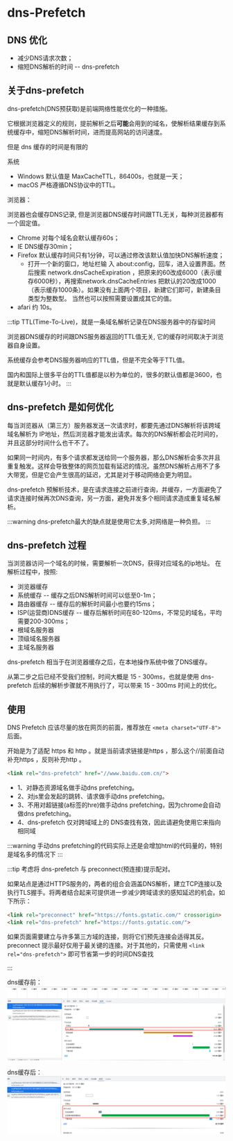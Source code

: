 # dns-Prefetch

## DNS 优化

* 减少DNS请求次数；
* 缩短DNS解析的时间 -- dns-prefetch

## 关于dns-prefetch

dns-prefetch(DNS预获取)是前端网络性能优化的一种措施。

它根据浏览器定义的规则，提前解析之后**可能**会用到的域名，使解析结果缓存到系统缓存中，缩短DNS解析时间，进而提高网站的访问速度。

但是 dns 缓存的时间是有限的

系统

* Windows 默认值是 MaxCacheTTL，86400s，也就是一天；
* macOS 严格遵循DNS协议中的TTL。

浏览器：

浏览器也会缓存DNS记录, 但是浏览器DNS缓存时间跟TTL无关，每种浏览器都有一个固定值。

* Chrome 对每个域名会默认缓存60s；
* IE DNS缓存30min；
* Firefox 默认缓存时间只有1分钟，可以通过修改该默认值加快DNS解析速度；
  * 打开一个新的窗口，地址栏输 入 about:config，回车，进入设置界面。然后搜索 network.dnsCacheExpiration ，把原来的60改成6000（表示缓存6000秒），再搜索network.dnsCacheEntries 把默认的20改成1000（表示缓存1000条）。如果没有上面两个项目，新建它们即可，新建条目类型为整数型。 当然也可以按照需要设置成其它的值。
* afari 约 10s。

:::tip
TTL(Time-To-Live)，就是一条域名解析记录在DNS服务器中的存留时间

浏览器DNS缓存的时间跟DNS服务器返回的TTL值无关, 它的缓存时间取决于浏览器自身设置。

系统缓存会参考DNS服务器响应的TTL值，但是不完全等于TTL值。

国内和国际上很多平台的TTL值都是以秒为单位的，很多的默认值都是3600，也就是默认缓存1小时。
:::

## dns-prefetch 是如何优化

每当浏览器从（第三方）服务器发送一次请求时，都要先通过DNS解析将该跨域域名解析为 IP地址，然后浏览器才能发出请求。每次的DNS解析都会花时间的，并且这部分时间什么也干不了。

如果同一时间内，有多个请求都发送给同一个服务器，那么DNS解析会多次并且重复触发。这样会导致整体的网页加载有延迟的情况。虽然DNS解析占用不了多大带宽，但是它会产生很高的延迟，尤其是对于移动网络会更为明显。

dns-prefetch 预解析技术，是在请求连接之前进行查询，并缓存，一方面避免了请求连接时候再次DNS查询，另一方面，避免并发多个相同请求造成重复域名解析。

:::warning
dns-prefetch最大的缺点就是使用它太多,对网络是一种负担。
:::

## dns-prefetch 过程

当浏览器访问一个域名的时候，需要解析一次DNS，获得对应域名的ip地址。 在解析过程中，按照:

* 浏览器缓存
* 系统缓存 -- 缓存之后DNS解析时间可以低至0-1m；
* 路由器缓存 -- 缓存后的解析时间最小也要约15ms；
* ISP(运营商)DNS缓存 -- 缓存后解析时间在80-120ms，不常见的域名，平均需要200-300ms；
* 根域名服务器
* 顶级域名服务器
* 主域名服务器

dns-prefetch 相当于在浏览器缓存之后，在本地操作系统中做了DNS缓存。

从第二步之后已经不受我们控制，时间大概是 15 - 300ms，也就是使用 dns-prefetch 后续的解析步骤就不用执行了，可以带来 15 - 300ms 时间上的优化。

## 使用

DNS Prefetch 应该尽量的放在网页的前面，推荐放在 `<meta charset="UTF-8">` 后面。

开始是为了适配  https  和   http  。就是当前请求链接是https ，那么这个//前面自动补充https ，反则补充http 。

```html
<link rel="dns-prefetch" href="//www.baidu.com.cn/">
```

* 1、对静态资源域名做手动dns prefetching。
* 2、对js里会发起的跳转、请求做手动dns prefetching。
* 3、不用对超链接(a标签的hre)做手动dns prefetching，因为chrome会自动做dns prefetching。
* 4、dns-prefetch 仅对跨域域上的 DNS查找有效，因此请避免使用它来指向相同域

:::warning
手动dns prefetching的代码实际上还是会增加html的代码量的，特别是域名多的情况下
:::

:::tip
考虑将 dns-prefetch 与 preconnect(预连接)提示配对。

如果站点是通过HTTPS服务的，两者的组合会涵盖DNS解析，建立TCP连接以及执行TLS握手。将两者结合起来可提供进一步减少跨域请求的感知延迟的机会。如下所示：

```html
<link rel="preconnect" href="https://fonts.gstatic.com/" crossorigin>
<link rel="dns-prefetch" href="https://fonts.gstatic.com/">
```

如果页面需要建立与许多第三方域的连接，则将它们预先连接会适得其反。 preconnect 提示最好仅用于最关键的连接。对于其他的，只需使用 `<link rel="dns-prefetch">` 即可节省第一步的时间DNS查找

:::

dns缓存前：
![dns缓存前](/images/base/dnsPrefetch1.png)

dns缓存后：
![dns缓存后](/images/base/dnsPrefetch2.png)
